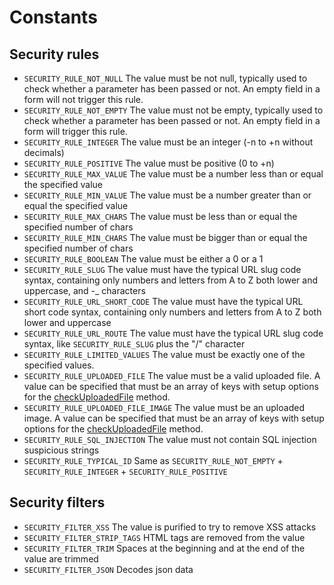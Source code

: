 # Constants

## Security rules

* `SECURITY_RULE_NOT_NULL` The value must be not null, typically used to check whether a parameter has been passed or not. An empty field in a form will not trigger this rule.
* `SECURITY_RULE_NOT_EMPTY` The value must not be empty, typically used to check whether a parameter has been passed or not. An empty field in a form will trigger this rule.
* `SECURITY_RULE_INTEGER` The value must be an integer \(-n to +n without decimals\)
* `SECURITY_RULE_POSITIVE` The value must be positive \(0 to +n\)
* `SECURITY_RULE_MAX_VALUE` The value must be a number less than or equal the specified value
* `SECURITY_RULE_MIN_VALUE` The value must be a number greater than or equal the specified value
* `SECURITY_RULE_MAX_CHARS` The value must be less than or equal the specified number of chars
* `SECURITY_RULE_MIN_CHARS` The value must be bigger than or equal the specified number of chars
* `SECURITY_RULE_BOOLEAN` The value must be either a 0 or a 1
* `SECURITY_RULE_SLUG` The value must have the typical URL slug code syntax, containing only numbers and letters from A to Z both lower and uppercase, and -\_ characters
* `SECURITY_RULE_URL_SHORT_CODE` The value must have the typical URL short code syntax, containing only numbers and letters from A to Z both lower and uppercase
* `SECURITY_RULE_URL_ROUTE` The value must have the typical URL slug code syntax, like `SECURITY_RULE_SLUG` plus the "/" character
* `SECURITY_RULE_LIMITED_VALUES` The value must be exactly one of the specified values.
* `SECURITY_RULE_UPLOADED_FILE` The value must be a valid uploaded file. A value can be specified that must be an array of keys with setup options for the [checkUploadedFile](./#checkuploadedfile-file-p) method.
* `SECURITY_RULE_UPLOADED_FILE_IMAGE` The value must be an uploaded image. A value can be specified that must be an array of keys with setup options for the [checkUploadedFile](./#checkuploadedfile-file-p) method.
* `SECURITY_RULE_SQL_INJECTION` The value must not contain SQL injection suspicious strings
* `SECURITY_RULE_TYPICAL_ID` Same as `SECURITY_RULE_NOT_EMPTY` + `SECURITY_RULE_INTEGER` + `SECURITY_RULE_POSITIVE`

## Security filters

* `SECURITY_FILTER_XSS` The value is purified to try to remove XSS attacks
* `SECURITY_FILTER_STRIP_TAGS` HTML tags are removed from the value
* `SECURITY_FILTER_TRIM` Spaces at the beginning and at the end of the value are trimmed
* `SECURITY_FILTER_JSON` Decodes json data

